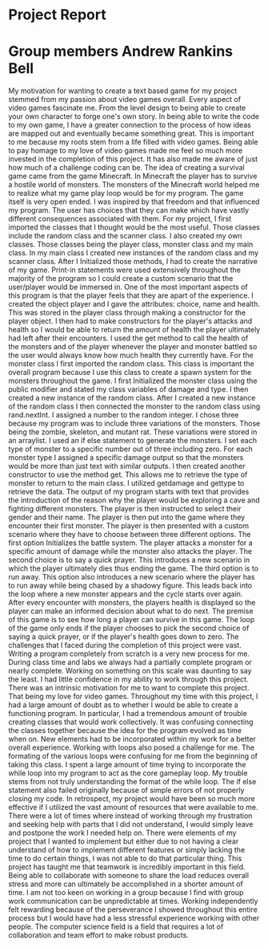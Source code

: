 # Project Report
# Group members Andrew Rankins Bell

  My motivation for wanting to create a text based game for my project stemmed
from my passion about video games overall. Every aspect of video games
fascinate me. From the level design to being able to create your own character
to forge one's own story. In being able to write the code to my own game, I have
a greater connection to the process of how ideas are mapped out and eventually
became something great. This is important to me because my roots stem from a life
filled with video games. Being able to pay homage to my love of video games made
me feel so much more invested in the completion of this project. It has also made
me aware of just how much of a challenge coding can be. The idea of creating a
survival game came from the game Minecraft. In Minecraft the player has to
survive a hostile world of monsters. The monsters of the Minecraft world helped me
to realize what my game play loop would be for my program. The game itself is very
open ended. I was inspired by that freedom and that influenced my program. The
user has choices that they can make which have vastly different consequences
associated with them.
  For my project, I first imported the classes that I thought would be the most
useful. Those classes include the random class and the scanner class. I also
created my own classes. Those classes being the player class, monster class and
my main class. In my main class I created new instances of the random class and
my scanner class. After I Initialized those methods, I had to create the narrative
of my game. Print-in statements were used extensively throughout the majority of
the program so I could create a custom scenario that the user/player would be
immersed in. One of the most important aspects of this program is that the player
feels that they are apart of the experience. I created the object player and I
gave the attributes: choice, name and health. This was stored in the player class
through making a constructor for the player object. I then had to make constructors
for the player's attacks and health so I would be able to return the amount of
health the player ultimately had left after their encounters. I used the get
method to call the health of the monsters and of the player whenever the player
and monster battled so the user would always know how much health they currently
have.
  For the monster class I first imported the random class. This class is important
the overall program because I use this class to create a spawn system for the
monsters throughout the game. I first Initialized the monster class using the
public modifier and stated my class variables of damage and type. I then created
a new instance of the random class. After I created a new instance of the random
class I then connected the monster to the random class using rand.nextInt. I
assigned a number to the random integer. I chose three because my program was to
include three variations of the monsters. Those being the zombie, skeleton, and
mutant rat. These variations were stored in an arraylist. I used an if else
statement to generate the monsters. I set each type of monster to a specific
number out of three including zero. For each monster type I assigned a specific
damage output so that the monsters would be more than just text with similar
outputs. I then created another constructor to use the method get. This allows me
to retrieve the type of monster to return to the main class. I utilized getdamage
and gettype to retrieve the data.
  The output of my program starts with text that provides the introduction of
the reason why the player would be exploring a cave and fighting different monsters.
The player is then instructed to select their gender and their name. The player
is then put into the game where they encounter their first monster.
The player is then presented with a custom scenario where they have to choose
between three different options. The first option Initializes the battle system.
The player attacks a monster for a specific amount of damage while the monster also
attacks the player. The second choice is to say a quick prayer. This introduces
a new scenario in which the player ultimately dies thus ending the game. The third
option is to run away. This option also introduces a new scenario where the player
has to run away while being chased by a shadowy figure. This leads back into the
loop where a new monster appears and the cycle starts over again. After every
encounter with monsters, the players health is displayed so the player can make
an informed decision about what to do next. The premise of this game is to see
how long a player can survive in this game. The loop of the game only ends if the
player chooses to pick the second choice of saying a quick prayer, or if the player's
health goes down to zero.
  The challenges that I faced during the completion of this project were vast.
Writing a program completely from scratch is a very new process for me. During
class time and labs we always had a partially complete program or nearly complete.
Working on something on this scale was daunting to say the least. I had little
confidence in my ability to work through this project. There was an intrinsic
motivation for me to want to complete this project. That being my love for video
games. Throughout my time with this project, I had a large amount of doubt as to
whether I would be able to create a functioning program. In particular, I had a
tremendous amount of trouble creating classes that would work collectively. It was
confusing connecting the classes together because the idea for the program evolved
as time when on. New elements had to be incorporated within my work for a better
overall experience. Working with loops also posed a challenge for me. The formating
of the various loops were confusing for me from the beginning of taking this class.
I spent a large amount of time trying to incorporate the while loop into my program
to act as the core gameplay loop. My trouble stems from not truly understanding
the format of the while loop. The if else statement also failed originally because
of simple errors of not properly closing my code.
  In retrospect, my project would have been so much more effective if I utilized the
vast amount of resources that were available to me. There were a lot of times where
instead of working through my frustration and seeking help with parts that I did
not understand, I would simply leave and postpone the work I needed help on. There
were elements of my project that I wanted to implement but either due to not having
a clear understand of how to implement different features or simply lacking the time
to do certain things, I was not able to do that particular thing. This project has
taught me that teamwork is incredibly important in this field. Being able to collaborate
with someone to share the load reduces overall stress and more can ultimately be
accomplished in a shorter amount of time. I am not too keen on working in a group
because I find with group work communication can be unpredictable at times. Working
independently felt rewarding because of the perseverance I showed throughout this
entire process but I would have had a less stressful experience working with other
people. The computer science field is a field that requires a lot of collaboration
and team effort to make robust products.
